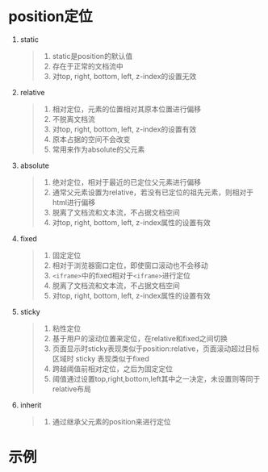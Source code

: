# position定位
1. static
   > 1. static是position的默认值  
   > 2. 存在于正常的文档流中  
   > 3. 对top, right, bottom, left, z-index的设置无效
2. relative
   > 1. 相对定位，元素的位置相对其原本位置进行偏移  
   > 2. 不脱离文档流  
   > 3. 对top, right, bottom, left, z-index的设置有效  
   > 4. 原本占据的空间不会改变
   > 5. 常用来作为absolute的父元素
3. absolute
   > 1. 绝对定位，相对于最近的已定位父元素进行偏移  
   > 2. 通常父元素设置为relative，若没有已定位的祖先元素，则相对于html进行偏移  
   > 3. 脱离了文档流和文本流，不占据文档空间  
   > 4. 对top, right, bottom, left, z-index属性的设置有效  
4. fixed
   > 1. 固定定位  
   > 2. 相对于浏览器窗口定位，即使窗口滚动也不会移动  
   > 3. `<iframe>`中的fixed相对于`<iframe>`进行定位  
   > 4. 脱离了文档流和文本流，不占据文档空间  
   > 5. 对top, right, bottom, left, z-index属性的设置有效  
5. sticky
   > 1. 粘性定位  
   > 2. 基于用户的滚动位置来定位，在relative和fixed之间切换
   > 3. 页面显示时sticky表现类似于position:relative，页面滚动超过目标区域时 sticky 表现类似于fixed
   > 4. 跨越阈值前相对定位，之后为固定定位
   > 5. 阈值通过设置top,right,bottom,left其中之一决定，未设置则等同于relative布局
6. inherit
   > 1. 通过继承父元素的position来进行定位

# 示例
